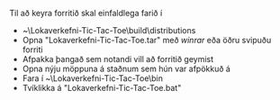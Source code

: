 
 Til að keyra forritið skal einfaldlega farið í 
 
 - ~\Lokaverkefni-Tic-Tac-Toe\build\distributions
 - Opna &quot;Lokaverkefni-Tic-Tac-Toe.tar&quot; með _winrar_ eða öðru svipuðu forriti
 - Afpakka þangað sem notandi vill að forritið geymist
 - Opna nýju möppuna á staðnum sem hún var afpökkuð á
 - Fara í ~\Lokaverkefni-Tic-Tac-Toe\bin
 - Tvíklikka á &quot;Lokaverkefni-Tic-Tac-Toe.bat&quot;
 
